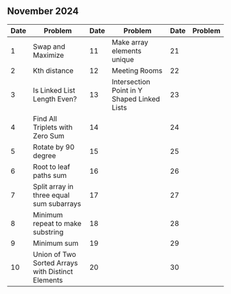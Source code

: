 ## November 2024

| Date | Problem                                           | Date | Problem                                     | Date | Problem |
| ---- | ------------------------------------------------- | ---- | ------------------------------------------- | ---- | ------- |
| 1    | Swap and Maximize                                 | 11   | Make array elements unique                  | 21   |         |
| 2    | Kth distance                                      | 12   | Meeting Rooms                               | 22   |         |
| 3    | Is Linked List Length Even?                       | 13   | Intersection Point in Y Shaped Linked Lists | 23   |         |
| 4    | Find All Triplets with Zero Sum                   | 14   |                                             | 24   |         |
| 5    | Rotate by 90 degree                               | 15   |                                             | 25   |         |
| 6    | Root to leaf paths sum                            | 16   |                                             | 26   |         |
| 7    | Split array in three equal sum subarrays          | 17   |                                             | 27   |         |
| 8    | Minimum repeat to make substring                  | 18   |                                             | 28   |         |
| 9    | Minimum sum                                       | 19   |                                             | 29   |         |
| 10   | Union of Two Sorted Arrays with Distinct Elements | 20   |                                             | 30   |         |
